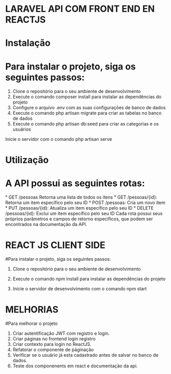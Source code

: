 # LARAVEL API COM FRONT END EN REACTJS

# Instalação
# Para instalar o projeto, siga os seguintes passos:

1. Clone o repositório para o seu ambiente de desenvolvimento
2. Execute o comando composer install para instalar as dependências do projeto
3. Configure o arquivo .env com as suas configurações de banco de dados
4. Execute o comando php artisan migrate para criar as tabelas no banco de dados
5. Execute o comando php artisan db:seed para criar as categorias e os usuários

Inicie o servidor com o comando php artisan serve


# Utilização
# A API possui as seguintes rotas:

° GET /pessoas Retorna uma lista de todos os itens
° GET /pessoas/{id}: Retorna um item específico pelo seu ID
° POST /pessoas: Cria um novo item
° PUT /pessoas/{id}: Atualiza um item específico pelo seu ID
° DELETE /pessoas/{id}: Exclui um item específico pelo seu ID
Cada rota possui seus próprios parâmetros e campos de retorno específicos, que podem ser encontrados na documentação da API.


# REACT JS CLIENT SIDE

#Para instalar o projeto, siga os seguintes passos:

1. Clone o repositório para o seu ambiente de desenvolvimento
2. Execute o comando npm install para instalar as dependências do projeto

3. Inicie o servidor de desenvolvimento com o comando npm start

# MELHORIAS 

#Para melhorar o projeto 

1. Criar autentificação JWT com registro e login.
2. Criar páginas no frontend login registro 
3. Criar contexto para login no ReactJS.
4. Refatorar o componente de páginação
5. Verificar se o usuário já esta cadastrado antes de salvar no banco de dados.
6. Teste dos componenents em react e documentação da api.
